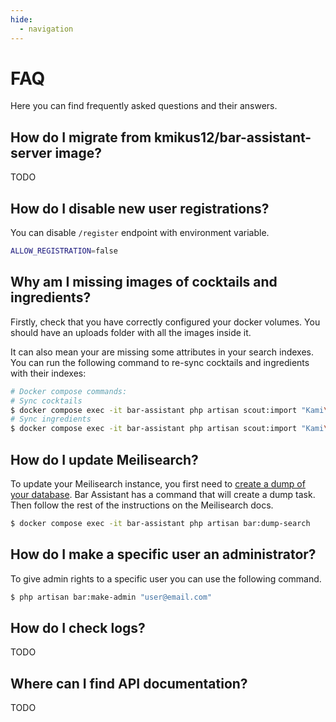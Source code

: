 ```yaml
---
hide:
  - navigation
---
```


# FAQ

Here you can find frequently asked questions and their answers.

## How do I migrate from kmikus12/bar-assistant-server image?

TODO

## How do I disable new user registrations?

You can disable `/register` endpoint with environment variable.

```bash
ALLOW_REGISTRATION=false
```

## Why am I missing images of cocktails and ingredients?

Firstly, check that you have correctly configured your docker volumes. You should have an uploads folder with all the images inside it.

It can also mean your are missing some attributes in your search indexes. You can run the following command to re-sync cocktails and ingredients with their indexes:

``` bash
# Docker compose commands:
# Sync cocktails
$ docker compose exec -it bar-assistant php artisan scout:import "Kami\\Cocktail\\Models\\Cocktail"
# Sync ingredients
$ docker compose exec -it bar-assistant php artisan scout:import "Kami\\Cocktail\\Models\\Ingredient"
```

## How do I update Meilisearch?

To update your Meilisearch instance, you first need to [create a dump of your database](https://docs.meilisearch.com/learn/cookbooks/docker.html#generating-dumps-and-updating-meilisearch). Bar Assistant has a command that will create a dump task. Then follow the rest of the instructions on the Meilisearch docs.

``` bash
$ docker compose exec -it bar-assistant php artisan bar:dump-search
```

## How do I make a specific user an administrator?

To give admin rights to a specific user you can use the following command.

``` bash
$ php artisan bar:make-admin "user@email.com"
```

## How do I check logs?

TODO

## Where can I find API documentation?

TODO
